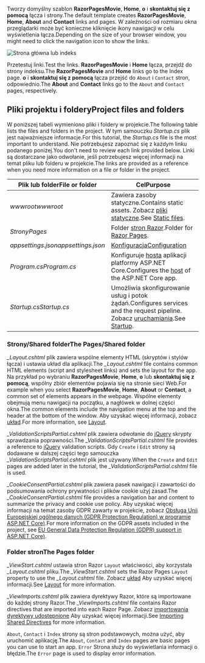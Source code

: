<span data-ttu-id="899b3-101">Tworzy domyślny szablon **RazorPagesMovie**, **Home**, **o** i **skontaktuj się z pomocą** łącza i strony.</span><span class="sxs-lookup"><span data-stu-id="899b3-101">The default template creates **RazorPagesMovie**, **Home**, **About** and **Contact** links and pages.</span></span> <span data-ttu-id="899b3-102">W zależności od rozmiaru okna przeglądarki może być konieczne kliknięcie ikony nawigacji w celu wyświetlenia łącza.</span><span class="sxs-lookup"><span data-stu-id="899b3-102">Depending on the size of your browser window, you might need to click the navigation icon to show the links.</span></span>

![Strona główna lub indeks](~/tutorials/razor-pages/razor-pages-start/_static/home2.png)

<span data-ttu-id="899b3-104">Przetestuj linki.</span><span class="sxs-lookup"><span data-stu-id="899b3-104">Test the links.</span></span> <span data-ttu-id="899b3-105">**RazorPagesMovie** i **Home** łącza, przejdź do strony indeksu.</span><span class="sxs-lookup"><span data-stu-id="899b3-105">The **RazorPagesMovie** and **Home** links go to the Index page.</span></span> <span data-ttu-id="899b3-106">**o** i **skontaktuj się z pomocą** łącza przejść do `About` i `Contact` stron, odpowiednio.</span><span class="sxs-lookup"><span data-stu-id="899b3-106">The **About** and **Contact** links go to the `About` and `Contact` pages, respectively.</span></span>

## <a name="project-files-and-folders"></a><span data-ttu-id="899b3-107">Pliki projektu i foldery</span><span class="sxs-lookup"><span data-stu-id="899b3-107">Project files and folders</span></span>

<span data-ttu-id="899b3-108">W poniższej tabeli wymieniono pliki i foldery w projekcie.</span><span class="sxs-lookup"><span data-stu-id="899b3-108">The following table lists the files and folders in the project.</span></span> <span data-ttu-id="899b3-109">W tym samouczku *Startup.cs* plik jest najważniejsze informacje.</span><span class="sxs-lookup"><span data-stu-id="899b3-109">For this tutorial, the *Startup.cs* file is the most important to understand.</span></span> <span data-ttu-id="899b3-110">Nie potrzebujesz zapoznać się z każdym linku podanego poniżej.</span><span class="sxs-lookup"><span data-stu-id="899b3-110">You don't need to review each link provided below.</span></span> <span data-ttu-id="899b3-111">Linki są dostarczane jako odwołanie, jeśli potrzebujesz więcej informacji na temat pliku lub folderu w projekcie.</span><span class="sxs-lookup"><span data-stu-id="899b3-111">The links are provided as a reference when you need more information on a file or folder in the project.</span></span>

| <span data-ttu-id="899b3-112">Plik lub folder</span><span class="sxs-lookup"><span data-stu-id="899b3-112">File or folder</span></span> | <span data-ttu-id="899b3-113">Cel</span><span class="sxs-lookup"><span data-stu-id="899b3-113">Purpose</span></span> |
| -------------- | ------- |
| <span data-ttu-id="899b3-114">*wwwroot*</span><span class="sxs-lookup"><span data-stu-id="899b3-114">*wwwroot*</span></span> | <span data-ttu-id="899b3-115">Zawiera zasoby statyczne.</span><span class="sxs-lookup"><span data-stu-id="899b3-115">Contains static assets.</span></span> <span data-ttu-id="899b3-116">Zobacz [pliki statyczne](xref:fundamentals/static-files).</span><span class="sxs-lookup"><span data-stu-id="899b3-116">See [Static files](xref:fundamentals/static-files).</span></span> |
| <span data-ttu-id="899b3-117">*Strony*</span><span class="sxs-lookup"><span data-stu-id="899b3-117">*Pages*</span></span> | <span data-ttu-id="899b3-118">Folder [stron Razor](xref:razor-pages/index).</span><span class="sxs-lookup"><span data-stu-id="899b3-118">Folder for [Razor Pages](xref:razor-pages/index).</span></span> |
| <span data-ttu-id="899b3-119">*appsettings.json*</span><span class="sxs-lookup"><span data-stu-id="899b3-119">*appsettings.json*</span></span> | [<span data-ttu-id="899b3-120">Konfiguracja</span><span class="sxs-lookup"><span data-stu-id="899b3-120">Configuration</span></span>](xref:fundamentals/configuration/index) |
| <span data-ttu-id="899b3-121">*Program.cs*</span><span class="sxs-lookup"><span data-stu-id="899b3-121">*Program.cs*</span></span> | <span data-ttu-id="899b3-122">Konfiguruje [hosta](xref:fundamentals/host/index) aplikacji platformy ASP.NET Core.</span><span class="sxs-lookup"><span data-stu-id="899b3-122">Configures the [host](xref:fundamentals/host/index) of the ASP.NET Core app.</span></span> |
| <span data-ttu-id="899b3-123">*Startup.cs*</span><span class="sxs-lookup"><span data-stu-id="899b3-123">*Startup.cs*</span></span> | <span data-ttu-id="899b3-124">Umożliwia skonfigurowanie usług i potok żądań.</span><span class="sxs-lookup"><span data-stu-id="899b3-124">Configures services and the request pipeline.</span></span> <span data-ttu-id="899b3-125">Zobacz [uruchamiania](xref:fundamentals/startup).</span><span class="sxs-lookup"><span data-stu-id="899b3-125">See [Startup](xref:fundamentals/startup).</span></span> |

### <a name="the-pagesshared-folder"></a><span data-ttu-id="899b3-126">Strony/Shared folder</span><span class="sxs-lookup"><span data-stu-id="899b3-126">The Pages/Shared folder</span></span>

<span data-ttu-id="899b3-127">*_Layout.cshtml* plik zawiera wspólne elementy HTML (skryptów i stylów łącza) i ustawia układ dla aplikacji.</span><span class="sxs-lookup"><span data-stu-id="899b3-127">The *_Layout.cshtml* file contains common HTML elements (script and stylesheet links) and sets the layout for the app.</span></span> <span data-ttu-id="899b3-128">Na przykład po wybraniu **RazorPagesMovie**, **Home**, **o** lub **skontaktuj się z pomocą**, wspólny zbiór elementów pojawia się na stronie sieci Web.</span><span class="sxs-lookup"><span data-stu-id="899b3-128">For example when you select **RazorPagesMovie**, **Home**, **About** or **Contact**, a common set of elements appears in the webpage.</span></span> <span data-ttu-id="899b3-129">Wspólne elementy obejmują menu nawigacji na początku, a nagłówek w dolnej części okna.</span><span class="sxs-lookup"><span data-stu-id="899b3-129">The common elements include the navigation menu at the top and the header at the bottom of the window.</span></span> <span data-ttu-id="899b3-130">Aby uzyskać więcej informacji, zobacz [układ](xref:mvc/views/layout).</span><span class="sxs-lookup"><span data-stu-id="899b3-130">For more information, see [Layout](xref:mvc/views/layout).</span></span>

<span data-ttu-id="899b3-131">*_ValidationScriptsPartial.cshtml* plik zawiera odwołanie do [jQuery](https://jquery.com/) skrypty sprawdzania poprawności.</span><span class="sxs-lookup"><span data-stu-id="899b3-131">The *_ValidationScriptsPartial.cshtml* file provides a reference to [jQuery](https://jquery.com/) validation scripts.</span></span> <span data-ttu-id="899b3-132">Gdy `Create` i `Edit` strony są dodawane w dalszej części tego samouczka *_ValidationScriptsPartial.cshtml* plik jest używany.</span><span class="sxs-lookup"><span data-stu-id="899b3-132">When the `Create` and `Edit` pages are added later in the tutorial, the *_ValidationScriptsPartial.cshtml* file is used.</span></span>

<span data-ttu-id="899b3-133">*_CookieConsentPartial.cshtml* plik zawiera pasek nawigacji i zawartości do podsumowania ochrony prywatności i plików cookie użyj zasad.</span><span class="sxs-lookup"><span data-stu-id="899b3-133">The *_CookieConsentPartial.cshtml* file provides a navigation bar and content to summarize the privacy and cookie use policy.</span></span> <span data-ttu-id="899b3-134">Aby uzyskać więcej informacji na temat zasoby GDPR zawarty w projekcie, zobacz [Obsługa Unii Europejskiej ogólnego danych (GDPR Protection Regulation) w programie ASP.NET Core)](xref:security/gdpr).</span><span class="sxs-lookup"><span data-stu-id="899b3-134">For more information on the GDPR assets included in the project, see [EU General Data Protection Regulation (GDPR) support in ASP.NET Core)](xref:security/gdpr).</span></span>

### <a name="the-pages-folder"></a><span data-ttu-id="899b3-135">Folder stron</span><span class="sxs-lookup"><span data-stu-id="899b3-135">The Pages folder</span></span>

<span data-ttu-id="899b3-136">*_ViewStart.cshtml* ustawia stron Razor `Layout` właściwości, aby korzystała *_Layout.cshtml* pliku.</span><span class="sxs-lookup"><span data-stu-id="899b3-136">The *_ViewStart.cshtml* sets the Razor Pages `Layout` property to use the *_Layout.cshtml* file.</span></span> <span data-ttu-id="899b3-137">Zobacz [układ](xref:mvc/views/layout) Aby uzyskać więcej informacji.</span><span class="sxs-lookup"><span data-stu-id="899b3-137">See [Layout](xref:mvc/views/layout) for more information.</span></span>

<span data-ttu-id="899b3-138">*_ViewImports.cshtml* plik zawiera dyrektywy Razor, które są importowane do każdej strony Razor.</span><span class="sxs-lookup"><span data-stu-id="899b3-138">The *_ViewImports.cshtml* file contains Razor directives that are imported into each Razor Page.</span></span> <span data-ttu-id="899b3-139">Zobacz [importowania dyrektywy udostępnione](xref:mvc/views/layout#importing-shared-directives) Aby uzyskać więcej informacji.</span><span class="sxs-lookup"><span data-stu-id="899b3-139">See [Importing Shared Directives](xref:mvc/views/layout#importing-shared-directives) for more information.</span></span>

<span data-ttu-id="899b3-140">`About`, `Contact` i `Index` strony są stron podstawowych, można użyć, aby uruchomić aplikację.</span><span class="sxs-lookup"><span data-stu-id="899b3-140">The `About`, `Contact` and `Index` pages are basic pages you can use to start an app.</span></span> <span data-ttu-id="899b3-141">`Error` Strona służy do wyświetlania informacji o błędzie.</span><span class="sxs-lookup"><span data-stu-id="899b3-141">The `Error` page is used to display error information.</span></span>
